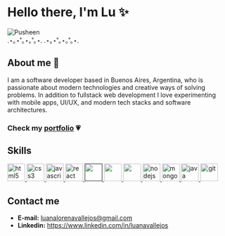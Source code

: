 # Hello there, I'm Lu ✨
![Pusheen](https://c.tenor.com/YdTpw-54DXcAAAAC/pusheen-laptop.gif)
<br/>
.⋆｡⋆˚｡⋆｡˚｡⋆.        .⋆｡⋆˚｡⋆｡˚｡⋆.
## About me 👾
I am a software developer based in Buenos Aires, Argentina, who is passionate about modern technologies and creative ways of solving problems.
In addition to fullstack web development I love experimenting with mobile apps, UI/UX, and modern tech stacks and software architectures.

### Check my <a href="https://luanavallejos.vercel.app" target="_blank">portfolio</a> 💗

## Skills
<a href="https://www.w3.org/html/" target="_blank"> <img src="https://cdn.jsdelivr.net/gh/devicons/devicon/icons/html5/html5-original.svg" alt="html5" width="40" height="40"/> </a> 
<a href="https://www.w3schools.com/css/" target="_blank"> <img src="https://cdn.jsdelivr.net/gh/devicons/devicon/icons/css3/css3-original.svg" alt="css3" width="40" height="40"/> </a>
<a href="https://developer.mozilla.org/en-US/docs/Web/JavaScript" target="_blank"> <img src="https://cdn.jsdelivr.net/gh/devicons/devicon/icons/javascript/javascript-original.svg"  alt="javascript" width="40" height="40"/> </a>
<a href="https://es.reactjs.org/" target="_blank"><img src="https://cdn.jsdelivr.net/gh/devicons/devicon/icons/react/react-original.svg" alt="react" width="40" height="40" />
</a>
<a href="" target="_blank">  <img src="https://cdn.jsdelivr.net/gh/devicons/devicon/icons/typescript/typescript-original.svg" alt="" width="40" height="40"/> </a>
<a href="https://mui.com/" target="_blank">  <img src="https://cdn.jsdelivr.net/gh/devicons/devicon/icons/materialui/materialui-original.svg" alt="" width="40" height="40"/> </a><a href="https://nextjs.org/" target="_blank">  <img src="https://cdn.jsdelivr.net/gh/devicons/devicon/icons/nextjs/nextjs-original.svg" alt="" width="40" height="40"/> </a>
<a href="https://nodejs.org/es/" target="_blank"><img src="https://cdn.jsdelivr.net/gh/devicons/devicon/icons/nodejs/nodejs-original.svg" alt="nodejs" width="40" height="40" />
</a>
<a href="https://www.mongodb.com/" target="_blank"><img src="https://cdn.jsdelivr.net/gh/devicons/devicon/icons/mongodb/mongodb-original.svg" alt="mongodb" width="40" height="40" />
</a>
<a href="https://www.java.com/es/" target="_blank"><img src="https://cdn.jsdelivr.net/gh/devicons/devicon/icons/java/java-original.svg" alt="java" width="40" height="40"/>
</a>
<a href="https://git-scm.com/" target="_blank"> <img src="https://www.vectorlogo.zone/logos/git-scm/git-scm-icon.svg" alt="git" width="40" height="40"/> </a> 


## Contact me
- **E-mail:** luanalorenavallejos@gmail.com
- **Linkedin:** https://www.linkedin.com/in/luanavallejos
